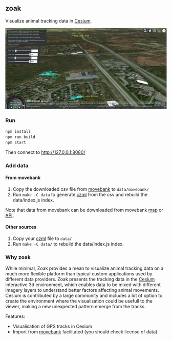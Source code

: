 ## zoak ##

Visualize animal tracking data in [Cesium](https://cesiumjs.org/).

![Example view with cats in a city](demo/zoak_example.png)

### Run ###

```bash
npm install
npm run build
npm start
```

Then connect to http://127.0.0.1:8080/

### Add data ###

#### From movebank ####

1. Copy the downloaded csv file from [movebank](https://www.movebank.org/) to ```data/movebank/```
2. Run ```make -C data``` to generate [czml](https://github.com/AnalyticalGraphicsInc/czml-writer/wiki/CZML-Guide) from the csv and rebuild the data/index.js index.

Note that data from movebank can be downloaded from movebank [map](https://www.movebank.org/movebank/) or [API](https://github.com/movebank/movebank-api-doc/blob/master/movebank-api.md).

#### Other sources ####

1. Copy your [czml](https://github.com/AnalyticalGraphicsInc/czml-writer/wiki/CZML-Guide) file to ```data/```
2. Run ```make -C data/``` to rebuild the data/index.js index.

### Why zoak ###

While minimal, Zoak provides a mean to visualize animal tracking data on a much more flexible platform than typical custom applications used by different data providers. Zoak presents the tracking data in the [Cesium](https://cesiumjs.org/) interactive 3d environment, which enables data to be mixed with different imagery layers to understand better factors affecting animal movements. Cesium is contributed by a large community and includes a lot of option to create the environment where the visualisation could be usefull to the viewer, making a new unexpected pattern emerge from the tracks.

Features:
* Visualisation of GPS tracks in Cesium
* Import from [movebank](https://www.movebank.org/) facilitated (you should check license of data)
